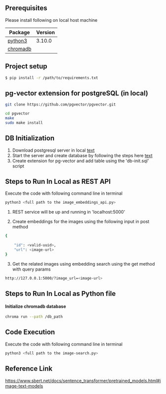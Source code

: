 ## Prerequisites

Please install following on local host machine

| Package                                                                      | Version |
| ---------------------------------------------------------------------------- | ------- |
| [python3](https://www.python.org/downloads/release/python-3100/)              | 3.10.0  |
| [chromadb](https://docs.trychroma.com/docs/overview/getting-started)         |         |


## Project setup

```bash
$ pip install -r /path/to/requirements.txt
```

## pg-vector extension for postgreSQL (in local)

```bash
git clone https://github.com/pgvector/pgvector.git

cd pgvector
make
sudo make install
```

## DB Initialization

1. Download postgresql server in local [text](https://www.postgresql.org/download/)
2. Start the server and create database by following the steps here [text](https://www.postgresql.org/docs/current/tutorial-createdb.html)
3. Create extension for pg-vector and add table using the 'db-init.sql' script

## Steps to Run In Local as REST API

Execute the code with following command line in terminal

```bash
python3 <full path to the image_embeddings_api.py>
```

1. REST service will be up and running in 'localhost:5000'

2. Create embeddings for the images using the following input in post method
```bash
{
    
    "id": <valid-uuid>,
    "url": <image-url>
}
```

3. Get the related images using embedding search using the get method with query params
```bash
http://127.0.0.1:5000/?image_url=<image-url>
```


## Steps to Run In Local as Python file
#### Initialize chromadb database
```bash
chroma run --path /db_path
```

## Code Execution

Execute the code with following command line in terminal

```bash
python3 <full path to the image-search.py>
```


## Reference Link
https://www.sbert.net/docs/sentence_transformer/pretrained_models.html#image-text-models


